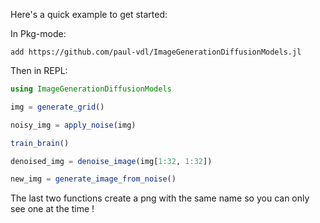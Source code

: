Here's a quick example to get started:

In Pkg-mode:
```
add https://github.com/paul-vdl/ImageGenerationDiffusionModels.jl
```
Then in REPL:
```julia
using ImageGenerationDiffusionModels
```
```julia
img = generate_grid()
```
```julia
noisy_img = apply_noise(img)
```
```julia
train_brain()
```
```julia
denoised_img = denoise_image(img[1:32, 1:32])
```
```julia
new_img = generate_image_from_noise()
```
The last two functions create a png with the same name so you can only see one at the time !
